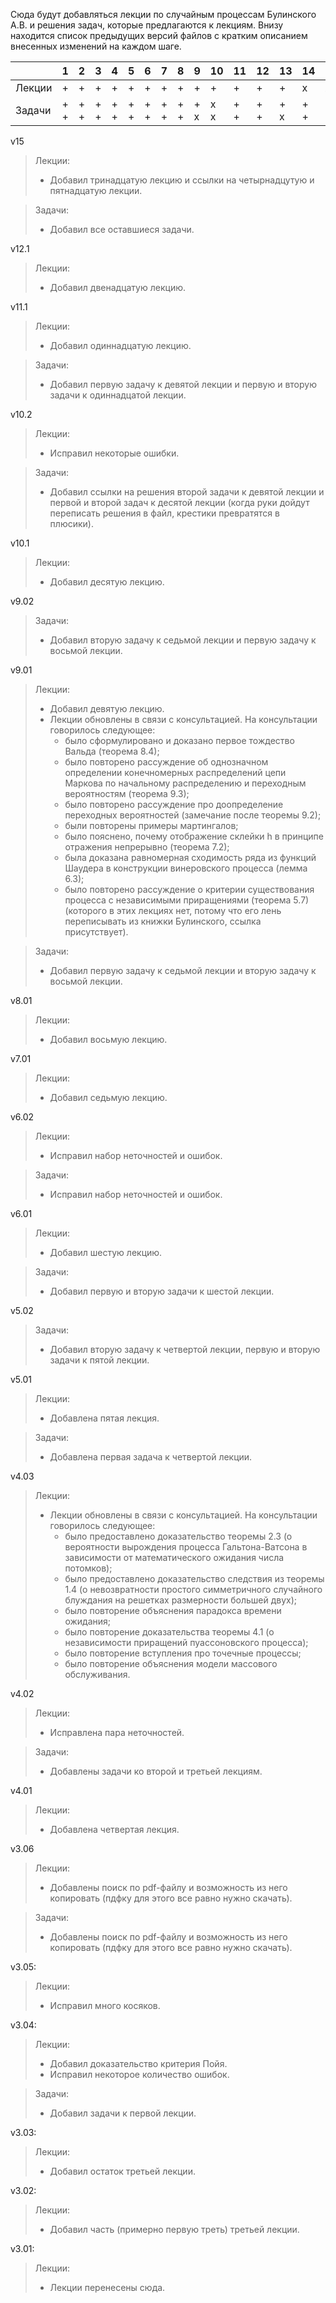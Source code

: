 Сюда будут добавляться лекции по случайным процессам Булинского А.В. и решения задач, которые предлагаются к лекциям.
Внизу находится список предыдущих версий файлов с кратким описанием внесенных изменений на каждом шаге. 



|          |  1 |  2 |  3 |  4 |  5 |  6 |  7 |  8 |  9 | 10 | 11 | 12 | 13 | 14 | 15 |
|----------|:---|:---|:---|:---|:---|:---|:---|:---|:---|:---|:---|:---|:---|:---|:---|
| Лекции   |  +  |  +  | + |  + |  + | + | + |  + |  +  |  +  | + | + | + | x | x |
| Задачи   | + + | + + | + + | + + | + + | + + | + + | + + | + x | x x | + + | + + | + x | + + |    |

v15
> Лекции:
>  * Добавил тринадцатую лекцию и ссылки на четырнадцутую и пятнадцатую лекции.

> Задачи:
>  * Добавил все оставшиеся задачи.

v12.1
> Лекции:
>  * Добавил двенадцатую лекцию.

v11.1
> Лекции:
>  * Добавил одиннадцатую лекцию.

> Задачи:
>  * Добавил первую задачу к девятой лекции и первую и вторую задачи к одиннадцатой лекции.

v10.2
> Лекции:
>  * Исправил некоторые ошибки.

> Задачи:
>  * Добавил ссылки на решения второй задачи к девятой лекции и первой и второй задач к десятой лекции (когда руки дойдут переписать решения в файл, крестики превратятся в плюсики).

v10.1
> Лекции:
>  * Добавил десятую лекцию.

v9.02
> Задачи:
>  * Добавил вторую задачу к седьмой лекции и первую задачу к восьмой лекции.

v9.01
> Лекции:
>  * Добавил девятую лекцию.
>  * Лекции обновлены в связи с консультацией. На консультации говорилось следующее:
>    * было сформулировано и доказано первое тождество Вальда (теорема 8.4);
>    * было повторено рассуждение об однозначном определении конечномерных распределений цепи Маркова по начальному распределению и переходным вероятностям (теорема 9.3);
>    * было повторено рассуждение про доопределение переходных вероятностей (замечание после теоремы 9.2);
>    * были повторены примеры мартингалов;
>    * было пояснено, почему отображение склейки h в принципе отражения непрерывно (теорема 7.2);
>    * была доказана равномерная сходимость ряда из функций Шаудера в конструкции винеровского процесса (лемма 6.3);
>    * было повторено рассуждение о критерии существования процесса с независимыми приращениями (теорема 5.7) (которого в этих лекциях нет, потому что его лень переписывать из книжки Булинского, ссылка присутствует).

> Задачи:
>  * Добавил первую задачу к седьмой лекции и вторую задачу к восьмой лекции.

v8.01
> Лекции:
>  * Добавил восьмую лекцию.

v7.01
> Лекции:
>  * Добавил седьмую лекцию.

v6.02
> Лекции:
>  * Исправил набор неточностей и ошибок.

> Задачи:
>  * Исправил набор неточностей и ошибок.

v6.01
> Лекции:
>  * Добавил шестую лекцию.

> Задачи:
>  * Добавил первую и вторую задачи к шестой лекции.

v5.02
> Задачи:
>  * Добавил вторую задачу к четвертой лекции, первую и вторую задачи к пятой лекции.

v5.01
> Лекции:
>  * Добавлена пятая лекция.

> Задачи:
>  * Добавлена первая задача к четвертой лекции.

v4.03
> Лекции:
>  * Лекции обновлены в связи с консультацией. На консультации говорилось следующее:
>    * было предоставлено доказательство теоремы 2.3 (о вероятности вырождения процесса Гальтона-Ватсона в зависимости от математического ожидания числа потомков);
>    * было предоставлено доказательство следствия из теоремы 1.4 (о невозвратности простого симметричного случайного блуждания на решетках размерности большей двух);
>    * было повторение объяснения парадокса времени ожидания;
>    * было повторение доказательства теоремы 4.1 (о независимости приращений пуассоновского процесса);
>    * было повторение вступления про точечные процессы;
>    * было повторение объяснения модели массового обслуживания.

v4.02
>  Лекции:
>   * Исправлена пара неточностей.

>  Задачи:
>  * Добавлены задачи ко второй и третьей лекциям. 

v4.01
> Лекции:
>  * Добавлена четвертая лекция.

v3.06
> Лекции:
>  * Добавлены поиск по pdf-файлу и возможность из него копировать (пдфку для этого все равно нужно скачать).
   
> Задачи:
>  * Добавлены поиск по pdf-файлу и возможность из него копировать (пдфку для этого все равно нужно скачать).

v3.05:
> Лекции:
>   * Исправил много косяков.
 
v3.04:
> Лекции:
>   * Добавил доказательство критерия Пойя.
>   * Исправил некоторое количество ошибок.

> Задачи:
>   * Добавил задачи к первой лекции.
   
v3.03:
> Лекции:
>   * Добавил остаток третьей лекции.
   
v3.02:
> Лекции:
>   * Добавил часть (примерно первую треть) третьей лекции.
   
v3.01:
> Лекции:
>   * Лекции перенесены сюда. 
 

